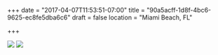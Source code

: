+++
date = "2017-04-07T11:53:51-07:00"
title = "90a5acff-1d8f-4bc6-9625-ec8fe5dba6c6"
draft = false
location = "Miami Beach, FL"

+++

![](https://d17enza3bfujl8.cloudfront.net/DSCF6855.jpg)
![](https://d17enza3bfujl8.cloudfront.net/DSCF6852.jpg)

